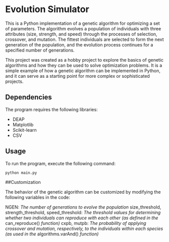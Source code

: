 # Evolution Simulator

This is a Python implementation of a genetic algorithm for optimizing a set of parameters. The algorithm evolves a population of individuals with three attributes (size, strength, and speed) through the processes of selection, crossover, and mutation. The fittest individuals are selected to form the next generation of the population, and the evolution process continues for a specified number of generations.

This project was created as a hobby project to explore the basics of genetic algorithms and how they can be used to solve optimization problems. It is a simple example of how a genetic algorithm can be implemented in Python, and it can serve as a starting point for more complex or sophisticated projects.

## Dependencies

The program requires the following libraries:

- DEAP
- Matplotlib
- Scikit-learn
- CSV

## Usage

To run the program, execute the following command:

```
python main.py
```

##Customization

The behavior of the genetic algorithm can be customized by modifying the following variables in the code:

NGEN: *The number of generations to evolve the population*
size_threshold, strength_threshold, speed_threshold: *The threshold values for determining whether two individuals can reproduce with each other (as defined in the* can_reproduce() *function)*
cxpb, mutpb: *The probability of applying crossover and mutation, respectively, to the individuals within each species (as used in the* algorithms.varAnd() *function)*

